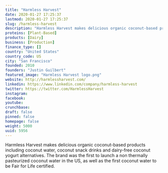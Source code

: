 ```yaml
---
title: "Harmless Harvest"
date: 2020-01-27 17:25:37
lastmod: 2020-01-27 17:25:37
slug: /harmless-harvest
description: "Harmless Harvest makes delicious organic coconut-based products including coconut water, coconut snack drinks and dairy-free coconut yogurt alternatives. The brand was the first to launch a non thermally pasteurized coconut water in the US, as well as the first coconut water to be Fair for Life certified."
proteins: [Plant-Based]
products: [Dairy]
business: [Production]
finance_type: []
country: "United States"
country_code: US
city: "San Francisco"
founded: 2010
founders: "Justin Guilbert"
featured_image: "Harmless Harvest logo.png"
website: http://harmlessharvest.com/
linkedin: https://www.linkedin.com/company/harmless-harvest
twitter: https://twitter.com/HarmlessHarvest
instagram: 
facebook: 
youtube: 
crunchbase: 
draft: false
pinned: false
homepage: false
weight: 5000
uuid: 5956
---
```

Harmless Harvest makes delicious organic coconut-based products including coconut water, coconut snack drinks and dairy-free coconut yogurt alternatives. The brand was the first to launch a non thermally pasteurized coconut water in the US, as well as the first coconut water to be Fair for Life certified.

